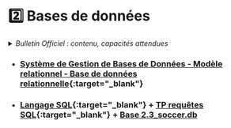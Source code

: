 # 2️⃣ Bases de données
<details>
    <summary><i>Bulletin Officiel : contenu, capacités attendues</i></summary> 

<blockquote>
<br>
Le développement des traitements informatiques nécessite la manipulation de données de plus en plus nombreuses. Leur organisation et leur stockage constituent un enjeu essentiel de performance.  
Le recours aux <b>bases de données relationnelles</b> est aujourd’hui une solution très répandue. Ces bases de données permettent d’organiser, de stocker, de mettre à jour et d’interroger des données structurées volumineuses utilisées simultanément par différents programmes ou différents utilisateurs. Cela est impossible avec les représentations tabulaires étudiées en classe de première.  
Des <b>S</b>ystèmes de <b>G</b>estion de <b>B</b>ases de <b>D</b>onnées (SGBD) de très grande taille (de l’ordre du pétaoctet) sont au centre de nombreux dispositifs de collecte, de stockage et de production d’informations.  
L’accès aux données d’une base de données relationnelle s’effectue grâce à des requêtes d’interrogation et de mise à jour qui peuvent par exemple être rédigées dans le <b>langage SQL</b> (<i>Structured Query Language</i>). Les traitements peuvent conjuguer le recours au langage SQL et à un langage de programmation.  
<br><br>
<table>
<tr><th> Contenu </th><th> Capacités attendues </th></tr>

<tr><td> Système de gestion de bases de données relationnelles <br><br>Modèle relationnel : relation, attribut, domaine, clef primaire, clef étrangère, schéma relationnel<br><br>Base de données relationnelle</td><td> - Identifier les services rendus par un système de gestion de bases de données relationnelles : persistance des données, gestion des accès concurrents, efficacité de traitement des requêtes, sécurisation des accès <br><br>- Identifier les concepts définissant le modèle relationnel<br><br>- Savoir distinguer la structure d’une base de données de son contenu. <br> - Repérer des anomalies dans le schéma d’une base de données</td></tr> 
<tr><td> Langage SQL : requêtes d’interrogation et de mise à jour d’une base de données </td><td> - Identifier les composants d’une requête <br>- Construire des requêtes d’interrogation à l’aide des clauses du langage SQL : SELECT, FROM, WHERE, JOIN <br>- Construire des requêtes d’insertion et de mise à jour à l’aide de : UPDATE, INSERT, DELETE </td></tr> 
</table>
</blockquote>
</details>

- ### [Système de Gestion de Bases de Données - Modèle relationnel - Base de données relationnelle](https://notebook.basthon.fr/?kernel=sql&from=https://raw.githubusercontent.com/abrugiere/tnsi/main/_ressources/2.1_sgbd_relationnel.ipynb){:target="_blank"} 

- ### [Langage SQL](https://notebook.basthon.fr/?kernel=sql&from=https://raw.githubusercontent.com/abrugiere/tnsi/main/_ressources/2.2_sql.ipynb){:target="_blank"} + [TP requêtes SQL](https://notebook.basthon.fr/?kernel=sql&from=https://raw.githubusercontent.com/abrugiere/tnsi/main/_ressources/2.3_tp_sql.ipynb&module=https://raw.githubusercontent.com/abrugiere/tnsi/main/_ressources/2.3_soccer.db){:target="_blank"} + [Base 2.3_soccer.db](https://raw.githubusercontent.com/abrugiere/tnsi/main/_ressources/2.3_soccer.db)


<!--

- ### [Langage SQL](https://notebook.basthon.fr/?kernel=sql&from=https://raw.githubusercontent.com/abrugiere/tnsi/main/_ressources/2.2_sql.ipynb){:target="_blank"} + [TP requêtes SQL](https://notebook.basthon.fr/?kernel=sql&from=https://raw.githubusercontent.com/abrugiere/tnsi/main/_ressources/2.3_tp_sql.ipynb&module=https://raw.githubusercontent.com/abrugiere/tnsi/main/_ressources/2.3_soccer.db){:target="_blank"} + [Base 2.3_soccer.db](https://raw.githubusercontent.com/abrugiere/tnsi/main/_ressources/2.3_soccer.db)

    +  Exercices BAC : [2024 Asie, Pacifique j2 - ex3](https://raw.githubusercontent.com/abrugiere/tnsi/main/_ressources/2.3_24-NSIJ2JA1-ex3.pdf) + [2024 Métropole, Mayotte, Antilles, Guyane j2 - ex3](https://raw.githubusercontent.com/abrugiere/tnsi/main/_ressources/2.3_24-NSIJ2ME3-ex3.pdf)

-->

